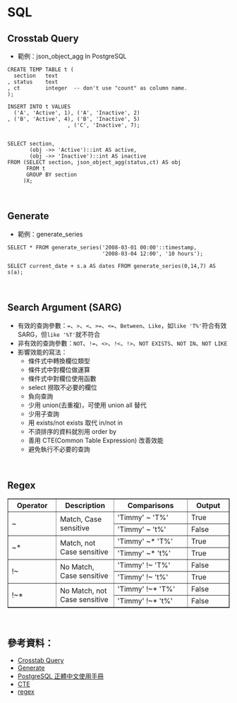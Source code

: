 # SQL

## Crosstab Query
* 範例：json_object_agg In PostgreSQL  
```
CREATE TEMP TABLE t (
  section   text
, status    text
, ct        integer  -- don't use "count" as column name.
);

INSERT INTO t VALUES 
  ('A', 'Active', 1), ('A', 'Inactive', 2)
, ('B', 'Active', 4), ('B', 'Inactive', 5)
                   , ('C', 'Inactive', 7); 


SELECT section,
       (obj ->> 'Active')::int AS active,
       (obj ->> 'Inactive')::int AS inactive
FROM (SELECT section, json_object_agg(status,ct) AS obj
      FROM t
      GROUP BY section
     )X;
```
<br>

## Generate
* 範例：generate_series
```
SELECT * FROM generate_series('2008-03-01 00:00'::timestamp,
                              '2008-03-04 12:00', '10 hours');
```

```
SELECT current_date + s.a AS dates FROM generate_series(0,14,7) AS s(a);
```
<br>

## Search Argument (SARG)
* 有效的查詢參數：`=`、`>`、`<`、`>=`、`<=`、`Between`、`Like`，如`like 'T%'`符合有效SARG，但`like '%T'`就不符合
* 非有效的查詢參數：`NOT`、`!=`、`<>`、`!<`、`!>`、`NOT EXISTS`、`NOT IN`、`NOT LIKE`
* 影響效能的寫法：
  * 條件式中轉換欄位類型
  * 條件式中對欄位做運算
  * 條件式中對欄位使用函數
  * select 撈取不必要的欄位
  * 負向查詢
  * 少用 union(去重複)，可使用 union all 替代
  * 少用子查詢
  * 用 exists/not exists 取代 in/not in
  * 不須排序的資料就別用 order by
  * 善用 CTE(Common Table Expression) 改善效能
  * 避免執行不必要的查詢
<br>

## Regex
<table border="1" width="50%">
    <tr>
        <th width="10%">Operator</a>
        <th width="10%">Description</a>
        <th width="20%">Comparisons</a>
        <th width="10%">Output</a>
    </tr>
    <tr>
        <td rowspan="2"> ~ </td>
        <td rowspan="2"> Match, Case sensitive </td>
        <td> 'Timmy' ~ 'T%' </td>
        <td> True </td>
    </tr>
    <tr>
        <td> 'Timmy' ~ 't%' </td>
        <td> False </td>
    </tr>
    <tr>
        <td rowspan="2"> ~* </td>
        <td rowspan="2"> Match, not Case sensitive </td>
        <td> 'Timmy' ~* 'T%' </td>
        <td> True </td>
    </tr>
    <tr>
        <td> 'Timmy' ~* 't%' </td>
        <td> True </td>
    </tr>
    <tr>
        <td rowspan="2"> !~ </td>
        <td rowspan="2"> No Match, Case sensitive </td>
        <td> 'Timmy' !~ 'T%' </td>
        <td> False </td>
    </tr>
    <tr>
        <td> 'Timmy' !~ 't%' </td>
        <td> True </td>
    </tr>
    <tr>
        <td rowspan="2"> !~* </td>
        <td rowspan="2"> No Match, not Case sensitive </td>
        <td> 'Timmy' !~* 'T%' </td>
        <td> False </td>
    </tr>
    <tr>
        <td> 'Timmy' !~* 't%' </td>
        <td> False </td>
    </tr>
</table>
<br>

## 參考資料：
* [Crosstab Query](https://stackoverflow.com/questions/3002499/postgresql-crosstab-query)
* [Generate](https://www.postgresql.org/docs/9.1/functions-srf.html)
* [PostgreSQL 正體中文使用手冊](https://docs.postgresql.tw/)
* [CTE](https://dotblogs.com.tw/wasichris/2016/11/03/151251)
* [regex](https://dataschool.com/how-to-teach-people-sql/how-regex-works-in-sql/)
